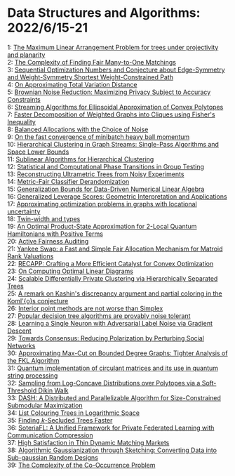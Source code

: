 # Data Structures and Algorithms: 2022/6/15-21  
1: [The Maximum Linear Arrangement Problem for trees under projectivity and  planarity](https://doi.org/10.48550/arXiv.2206.06924)  
2: [The Complexity of Finding Fair Many-to-One Matchings](https://doi.org/10.48550/arXiv.2206.06988)  
3: [Sequential Optimization Numbers and Conjecture about Edge-Symmetry and  Weight-Symmetry Shortest Weight-Constrained Path](https://doi.org/10.48550/arXiv.2206.07052)  
4: [On Approximating Total Variation Distance](https://doi.org/10.48550/arXiv.2206.07209)  
5: [Brownian Noise Reduction: Maximizing Privacy Subject to Accuracy  Constraints](https://doi.org/10.48550/arXiv.2206.07234)  
6: [Streaming Algorithms for Ellipsoidal Approximation of Convex Polytopes](https://doi.org/10.48550/arXiv.2206.07250)  
7: [Faster Decomposition of Weighted Graphs into Cliques using Fisher's  Inequality](https://doi.org/10.48550/arXiv.2206.07286)  
8: [Balanced Allocations with the Choice of Noise](https://doi.org/10.48550/arXiv.2206.07503)  
9: [On the fast convergence of minibatch heavy ball momentum](https://doi.org/10.48550/arXiv.2206.07553)  
10: [Hierarchical Clustering in Graph Streams: Single-Pass Algorithms and  Space Lower Bounds](https://doi.org/10.48550/arXiv.2206.07554)  
11: [Sublinear Algorithms for Hierarchical Clustering](https://doi.org/10.48550/arXiv.2206.07633)  
12: [Statistical and Computational Phase Transitions in Group Testing](https://doi.org/10.48550/arXiv.2206.07640)  
13: [Reconstructing Ultrametric Trees from Noisy Experiments](https://doi.org/10.48550/arXiv.2206.07672)  
14: [Metric-Fair Classifier Derandomization](https://doi.org/10.48550/arXiv.2206.07826)  
15: [Generalization Bounds for Data-Driven Numerical Linear Algebra](https://doi.org/10.48550/arXiv.2206.07886)  
16: [Generalized Leverage Scores: Geometric Interpretation and Applications](https://doi.org/10.48550/arXiv.2206.08054)  
17: [Approximating optimization problems in graphs with locational  uncertainty](https://doi.org/10.48550/arXiv.2206.08187)  
18: [Twin-width and types](https://doi.org/10.48550/arXiv.2206.08248)  
19: [An Optimal Product-State Approximation for 2-Local Quantum Hamiltonians  with Positive Terms](https://doi.org/10.48550/arXiv.2206.08342)  
20: [Active Fairness Auditing](https://doi.org/10.48550/arXiv.2206.08450)  
21: [Yankee Swap: a Fast and Simple Fair Allocation Mechanism for Matroid  Rank Valuations](https://doi.org/10.48550/arXiv.2206.08495)  
22: [RECAPP: Crafting a More Efficient Catalyst for Convex Optimization](https://doi.org/10.48550/arXiv.2206.08627)  
23: [On Computing Optimal Linear Diagrams](https://doi.org/10.48550/arXiv.2206.08631)  
24: [Scalable Differentially Private Clustering via Hierarchically Separated  Trees](https://doi.org/10.48550/arXiv.2206.08646)  
25: [A remark on Kashin's discrepancy argument and partial coloring in the  Koml\'{o}s conjecture](https://doi.org/10.48550/arXiv.2206.08734)  
26: [Interior point methods are not worse than Simplex](https://doi.org/10.48550/arXiv.2206.08810)  
27: [Popular decision tree algorithms are provably noise tolerant](https://doi.org/10.48550/arXiv.2206.08899)  
28: [Learning a Single Neuron with Adversarial Label Noise via Gradient  Descent](https://doi.org/10.48550/arXiv.2206.08918)  
29: [Towards Consensus: Reducing Polarization by Perturbing Social Networks](https://doi.org/10.48550/arXiv.2206.08996)  
30: [Approximating Max-Cut on Bounded Degree Graphs: Tighter Analysis of the  FKL Algorithm](https://doi.org/10.48550/arXiv.2206.09204)  
31: [Quantum implementation of circulant matrices and its use in quantum  string processing](https://doi.org/10.48550/arXiv.2206.09364)  
32: [Sampling from Log-Concave Distributions over Polytopes via a  Soft-Threshold Dikin Walk](https://doi.org/10.48550/arXiv.2206.09384)  
33: [DASH: A Distributed and Parallelizable Algorithm for Size-Constrained  Submodular Maximization](https://doi.org/10.48550/arXiv.2206.09563)  
34: [List Colouring Trees in Logarithmic Space](https://doi.org/10.48550/arXiv.2206.09750)  
35: [Finding $k$-Secluded Trees Faster](https://doi.org/10.48550/arXiv.2206.09884)  
36: [SoteriaFL: A Unified Framework for Private Federated Learning with  Communication Compression](https://doi.org/10.48550/arXiv.2206.09888)  
37: [High Satisfaction in Thin Dynamic Matching Markets](https://doi.org/10.48550/arXiv.2206.10287)  
38: [Algorithmic Gaussianization through Sketching: Converting Data into  Sub-gaussian Random Designs](https://doi.org/10.48550/arXiv.2206.10291)  
39: [The Complexity of the Co-Occurrence Problem](https://doi.org/10.48550/arXiv.2206.10383)  